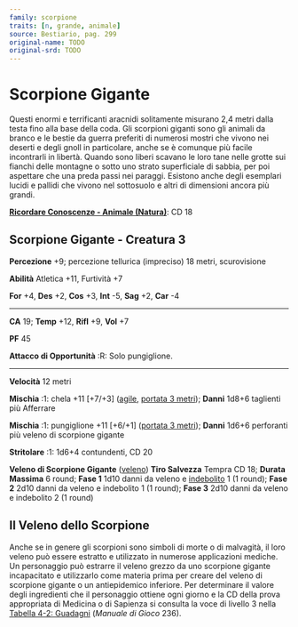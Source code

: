 ```yaml
---
family: scorpione
traits: [n, grande, animale]
source: Bestiario, pag. 299
original-name: TODO
original-srd: TODO
---
```


# Scorpione Gigante

Questi enormi e terrificanti aracnidi solitamente misurano 2,4 metri dalla testa
fino alla base della coda. Gli scorpioni giganti sono gli animali da branco e le
bestie da guerra preferiti di numerosi mostri che vivono nei deserti e degli
gnoll in particolare, anche se è comunque più facile incontrarli in libertà.
Quando sono liberi scavano le loro tane nelle grotte sui fianchi delle montagne
o sotto uno strato superficiale di sabbia, per poi aspettare che una preda passi
nei paraggi. Esistono anche degli esemplari lucidi e pallidi che vivono nel
sottosuolo e altri di dimensioni ancora più grandi.

**[Ricordare Conoscenze - Animale (Natura)](/azioni/ricordare-conoscenze)**: CD
18

## Scorpione Gigante - Creatura 3

**Percezione** +9; percezione tellurica (impreciso) 18 metri, scurovisione

**Abilità** Atletica +11, Furtività +7

**For** +4, **Des** +2, **Cos** +3, **Int** -5, **Sag** +2, **Car** -4

---

**CA** 19; **Temp** +12, **Rifl** +9, **Vol** +7

**PF** 45

**Attacco di Opportunità** :R: Solo pungiglione.

---

**Velocità** 12 metri

**Mischia** :1: chela +11 \[+7/+3] ([agile](/tratti/agile),
[portata 3 metri](/tratti/portata)); **Danni** 1d8+6 taglienti più Afferrare

**Mischia** :1: pungiglione +11 \[+6/+1] ([portata 3 metri](/tratti/portata));
**Danni** 1d6+6 perforanti più veleno di scorpione gigante

**Stritolare** :1: 1d6+4 contundenti, CD 20

**Veleno di Scorpione Gigante** ([veleno](/tratti/veleno)) **Tiro Salvezza**
Tempra CD 18; **Durata Massima** 6 round; **Fase 1** 1d10 danni da veleno e
[indebolito](/condizioni/indebolito) 1 (1 round); **Fase 2** 2d10 danni da
veleno e indebolito 1 (1 round); **Fase 3** 2d10 danni da veleno e indebolito 2
(1 round)

## **Il Veleno dello Scorpione**

Anche se in genere gli scorpioni sono simboli di morte o di malvagità, il loro
veleno può essere estratto e utilizzato in numerose applicazioni mediche. Un
personaggio può estrarre il veleno grezzo da uno scorpione gigante incapacitato
e utilizzarlo come materia prima per creare del veleno di scorpione gigante o un
antiepidemico inferiore. Per determinare il valore degli ingredienti che il
personaggio ottiene ogni giorno e la CD della prova appropriata di Medicina o di
Sapienza si consulta la voce di livello 3 nella
[Tabella 4-2: Guadagni](/azioni/guadagnare) (_Manuale di Gioco_ 236).
